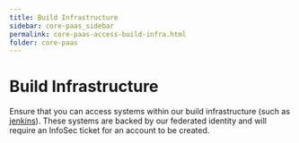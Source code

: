```yaml
---
title: Build Infrastructure
sidebar: core-paas_sidebar
permalink: core-paas-access-build-infra.html
folder: core-paas
---
```


# Build Infrastructure
Ensure that you can access systems within our build infrastructure (such as [jenkins](https://jenkins.build.msap.io/)). These systems are backed by our federated identity and will require an InfoSec ticket for an account to be created.
